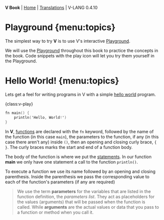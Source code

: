**V Book** | [Home](./index.md) | [Translations](./book_versions.md) | V-LANG 0.4.10<BR>

# Playground  {menu:topics}

The simplest way to try **V** is to use V's interactive [Playground](https://play.vlang.io).

We will use the [Playground](https://play.vlang.io) throughout this book to practice the concepts in the book.  Code snippets with the play icon will let you try them yourself in the Playground.



# Hello World!  {menu:topics}
Lets get a feel for writing programs in V with a simple [hello world](https://en.wikipedia.org/wiki/%22Hello%2C_World!%22_program) program. 

{class:v-play}
```v
fn main() {
	println('Hello, World!')
}
```

In **V**, [functions](functions.md) are declared with the `fn` keyword, followed by the name of the function (in this case `main`), the parameters to the function, if any (in this case there aren't any) inside `()`, then an opening and closing curly brace, `{ }`. The curly braces marks the start and end of a function body.

The body of the function is where we put the [statements](https://en.wikipedia.org/wiki/Statement_%28computer_science%29). In our function **main** we only have one statement a call to the function `println()`.

To execute a function we use its name followed by an opening and closing parenthesis. Inside the parenthesis we pass the corresponding value to each of the function's parameters (if any are required)

> We use the term **parameters** for the variables that are listed in the function definition, the *parameters list*. They act as placeholders for the values (arguments) that will be passed when the function is called. While **arguments** are the actual values or data that you pass to a function or method when you call it.
